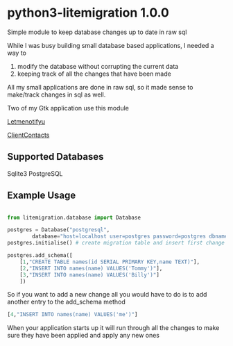 # python3-litemigration 1.0.0

Simple module to keep database changes up to date in raw sql

While I was busy building small database based applications, I needed a way to 

1. modify the database without corrupting the current data
2. keeping track of all the changes that have been made

All my small applications are done in raw sql, so it made sense to make/track changes in sql as well.

Two of my Gtk application use this module

[Letmenotifyu](https://github.com/stucomplex/letmenotifyu)

[ClientContacts](https://github.com/stucomplex/ClientContacts)

## Supported Databases

Sqlite3
PostgreSQL

## Example Usage
```python

from litemigration.database import Database

postgres = Database("postgresql",
		database="host=localhost user=postgres password=postgres dbname=test")
postgres.initialise() # create migration table and insert first change

postgres.add_schema([
    [1,"CREATE TABLE names(id SERIAL PRIMARY KEY,name TEXT)"],
    [2,"INSERT INTO names(name) VALUES('Tommy')"],
    [3,"INSERT INTO names(name) VALUES('Billy')"]
    ])
```

So if you want to add a new change all you would have to do is to add another entry to the add_schema method

```python
[4,"INSERT INTO names(name) VALUES('me')"]
```
When your application starts up it will run through all the changes to make sure they have been applied and apply any new ones

